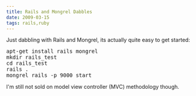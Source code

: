 ```yaml
---
title: Rails and Mongrel Dabbles
date: 2009-03-15
tags: rails,ruby
---
```

Just dabbling with Rails and Mongrel, its actually quite easy to get started:

<pre class="sh_sh">
apt-get install rails mongrel
mkdir rails_test
cd rails_test
rails .
mongrel_rails -p 9000 start
</pre>

I'm still not sold on model view controller (MVC) methodology though.

